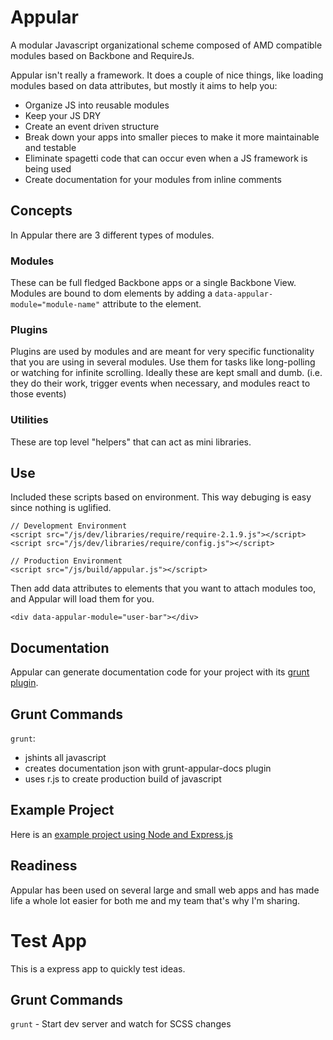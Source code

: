 # Appular

A modular Javascript organizational scheme composed of AMD compatible modules based on Backbone and RequireJs.

Appular isn't really a framework.  It does a couple of nice things, like loading modules based on data attributes, but mostly it aims to help you:
- Organize JS into reusable modules
- Keep your JS DRY
- Create an event driven structure
- Break down your apps into smaller pieces to make it more maintainable and testable
- Eliminate spagetti code that can occur even when a JS framework is being used
- Create documentation for your modules from inline comments

## Concepts
In Appular there are 3 different types of modules.

### Modules
These can be full fledged Backbone apps or a single Backbone View.  Modules are bound to dom elements by adding a `data-appular-module="module-name"` attribute to the element.

### Plugins
Plugins are used by modules and are meant for very specific functionality that you are using in several modules.  Use them for tasks like long-polling or watching for infinite scrolling.  Ideally these are kept small and dumb. (i.e. they do their work, trigger events when necessary, and modules react to those events)

### Utilities
These are top level "helpers" that can act as mini libraries.

## Use
Included these scripts based on environment.  This way debuging is easy since nothing is uglified.

```
// Development Environment
<script src="/js/dev/libraries/require/require-2.1.9.js"></script>
<script src="/js/dev/libraries/require/config.js"></script>
```

```
// Production Environment
<script src="/js/build/appular.js"></script>
```

Then add data attributes to elements that you want to attach modules too, and Appular will load them for you.
```
<div data-appular-module="user-bar"></div>
```

## Documentation

Appular can generate documentation code for your project with its [grunt plugin](https://github.com/adamwdraper/grunt-appular-docs).

## Grunt Commands
`grunt`:
- jshints all javascript
- creates documentation json with grunt-appular-docs plugin
- uses r.js to create production build of javascript


## Example Project
Here is an [example project using Node and Express.js](https://github.com/adamwdraper/appular-express-app)


## Readiness

Appular has been used on several large and small web apps and has made life a whole lot easier for both me and my team that's why I'm sharing.


# Test App

This is a express app to quickly test ideas.

## Grunt Commands

`grunt` - Start dev server and watch for SCSS changes 